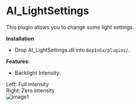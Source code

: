 # AI_LightSettings

This plugin allows you to change some light settings.

**Installation**  
* Drop AI_LightSettings.dll into `BepInEx/plugins/`.

**Features:**  
* Backlight Intensity.  

Left: Full intensity  
Right: Zero intensity  
![image1](https://i.imgur.com/ncIJROH.png)
